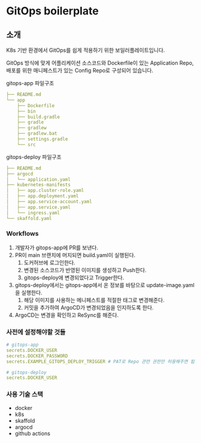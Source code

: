 # GitOps boilerplate

## 소개

K8s 기반 환경에서 GitOps를 쉽게 적용하기 위한 보일러플레이트입니다.

GitOps 방식에 맞게 어플리케이션 소스코드와 Dockerfile이 있는 Application Repo, 배포를 위한 매니페스트가 있는 Config Repo로 구성되어 있습니다.

gitops-app 파일구조

```yaml
├── README.md
└── app
    ├── Dockerfile
    ├── bin
    ├── build.gradle
    ├── gradle
    ├── gradlew
    ├── gradlew.bat
    ├── settings.gradle
    └── src
```

gitops-deploy 파일구조

```yaml
├── README.md
├── argocd
│   └── application.yaml
├── kubernetes-manifests
│   ├── app.cluster-role.yaml
│   ├── app.deployment.yaml
│   ├── app.service-account.yaml
│   ├── app.service.yaml
│   └── ingress.yaml
└── skaffold.yaml
```

### Workflows

1. 개발자가 gitops-app에 PR를 보낸다.
2. PR이 main 브랜치에 머지되면 build.yaml이 실행된다.
    1. 도커허브에 로그인한다.
    2. 변경된 소스코드가 반영된 이미지를 생성하고 Push한다.
    3. gitops-deploy에 변경되었다고 Trigger한다.
3. gitops-deploy에서는 gitops-app에서 온 정보를 바탕으로 update-image.yaml을 실행한다.
    1. 해당 이미지를 사용하는 메니페스트를 적절한 태그로 변경해준다.
    2. 커밋을 추가하여 ArgoCD가 변경되었음을 인지하도록 한다.
4. ArgoCD는 변경을 확인하고 ReSync를 해준다.

### 사전에 설정해야할 것들

```yaml
# gitops-app
secrets.DOCKER_USER
secrets.DOCKER_PASSWORD
secrets.EXAMPLE_GITOPS_DEPLOY_TRIGGER # PAT로 Repo 관련 권한만 허용해주면 됩니다.

# gitops-deploy
secrets.DOCKER_USER
```

### 사용 기술 스택

- docker
- k8s
- skaffold
- argocd
- github actions